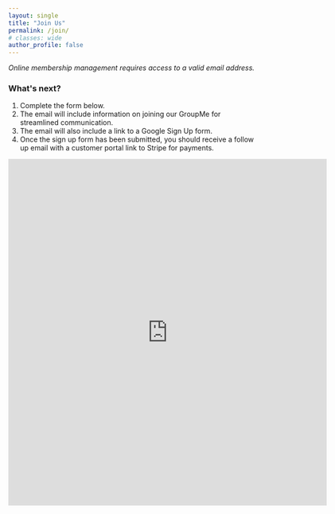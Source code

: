 ```yaml
---
layout: single
title: "Join Us"
permalink: /join/
# classes: wide
author_profile: false
---
```


*Online membership management requires access to a valid email address.*

### What's next?

1. Complete the form below.
2. The email will include information on joining our GroupMe for streamlined communication.
3. The email will also include a link to a Google Sign Up form.
4. Once the sign up form has been submitted, you should receive a follow up email with a customer portal link to Stripe for payments.


<iframe src="https://docs.google.com/forms/d/e/1FAIpQLSfu7rYMMFrQ0RWCAnIlh2ek9uYj7499I3sQzjqPzJk9hH7LMg/viewform?embedded=true" width="640" height="697" frameborder="0" marginheight="0" marginwidth="0">Loading…</iframe>
